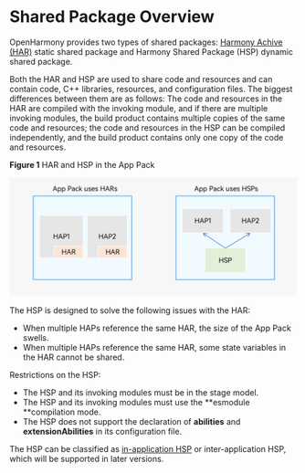 # Shared Package Overview

OpenHarmony provides two types of shared packages: [Harmony Achive (HAR)](har-package.md) static shared package and Harmony Shared Package (HSP) dynamic shared package.

Both the HAR and HSP are used to share code and resources and can contain code, C++ libraries, resources, and configuration files. The biggest differences between them are as follows: The code and resources in the HAR are compiled with the invoking module, and if there are multiple invoking modules, the build product contains multiple copies of the same code and resources; the code and resources in the HSP can be compiled independently, and the build product contains only one copy of the code and resources.

**Figure 1** HAR and HSP in the App Pack

![in-app-hsp-har](figures/in-app-hsp-har.png)

The HSP is designed to solve the following issues with the HAR:
- When multiple HAPs reference the same HAR, the size of the App Pack swells.
- When multiple HAPs reference the same HAR, some state variables in the HAR cannot be shared.

Restrictions on the HSP:
- The HSP and its invoking modules must be in the stage model.
- The HSP and its invoking modules must use the **esmodule **compilation mode.
- The HSP does not support the declaration of **abilities** and **extensionAbilities** in its configuration file.

The HSP can be classified as [in-application HSP](in-app-hsp.md) or inter-application HSP, which will be supported in later versions.
